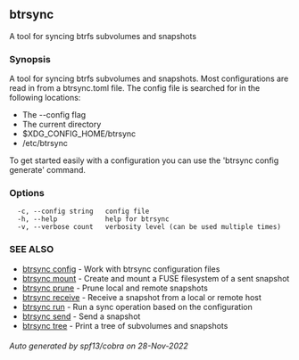 ## btrsync

A tool for syncing btrfs subvolumes and snapshots

### Synopsis


A tool for syncing btrfs subvolumes and snapshots. Most configurations are read in
from a btrsync.toml file. The config file is searched for in the following locations:

 - The --config flag
 - The current directory
 - $XDG_CONFIG_HOME/btrsync
 - /etc/btrsync

 To get started easily with a configuration you can use the 'btrsync config generate' command.


### Options

```
  -c, --config string   config file
  -h, --help            help for btrsync
  -v, --verbose count   verbosity level (can be used multiple times)
```

### SEE ALSO

* [btrsync config](btrsync_config.md)	 - Work with btrsync configuration files
* [btrsync mount](btrsync_mount.md)	 - Create and mount a FUSE filesystem of a sent snapshot
* [btrsync prune](btrsync_prune.md)	 - Prune local and remote snapshots
* [btrsync receive](btrsync_receive.md)	 - Receive a snapshot from a local or remote host
* [btrsync run](btrsync_run.md)	 - Run a sync operation based on the configuration
* [btrsync send](btrsync_send.md)	 - Send a snapshot
* [btrsync tree](btrsync_tree.md)	 - Print a tree of subvolumes and snapshots

###### Auto generated by spf13/cobra on 28-Nov-2022
